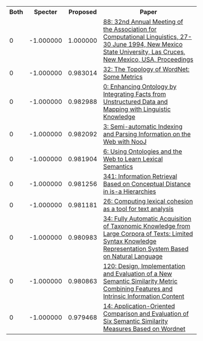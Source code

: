 <html><table><tr>
<th>Both</th>
<th>Specter</th>
<th>Proposed</th>
<th>Paper</th>
</tr>
<tr>
<td>0</td>
<td>-1.000000</td>
<td>1.000000</td>
<td><a href="https://www.semanticscholar.org/paper/cb4f4a3d4ca634ad761224a36454cafd3486de80">88: 32nd Annual Meeting of the Association for Computational Linguistics, 27-30 June 1994, New Mexico State University, Las Cruces, New Mexico, USA, Proceedings</a></td>
</tr>
<tr>
<td>0</td>
<td>-1.000000</td>
<td>0.983014</td>
<td><a href="https://www.semanticscholar.org/paper/8fe478eb57e4c2c2d9cdef858e3062cff4343f54">32: The Topology of WordNet: Some Metrics</a></td>
</tr>
<tr>
<td>0</td>
<td>-1.000000</td>
<td>0.982988</td>
<td><a href="https://www.semanticscholar.org/paper/4e438eb0072ce5ac40fb9904e46ff5dfa3b39aac">0: Enhancing Ontology by Integrating Facts from Unstructured Data and Mapping with Linguistic Knowledge</a></td>
</tr>
<tr>
<td>0</td>
<td>-1.000000</td>
<td>0.982092</td>
<td><a href="https://www.semanticscholar.org/paper/3c5071f8dd54e4e5fd81b3fb8c875e1ea1247d55">3: Semi-automatic Indexing and Parsing Information on the Web with NooJ</a></td>
</tr>
<tr>
<td>0</td>
<td>-1.000000</td>
<td>0.981904</td>
<td><a href="https://www.semanticscholar.org/paper/b55f0928b72bd06a3d151e2053a70c6ea6b784ad">6: Using Ontologies and the Web to Learn Lexical Semantics</a></td>
</tr>
<tr>
<td>0</td>
<td>-1.000000</td>
<td>0.981256</td>
<td><a href="https://www.semanticscholar.org/paper/604ea32f139a36631d8cc9f79e678baa4b38db08">341: Information Retrieval Based on Conceptual Distance in is-a Hierarchies</a></td>
</tr>
<tr>
<td>0</td>
<td>-1.000000</td>
<td>0.981181</td>
<td><a href="https://www.semanticscholar.org/paper/8029a30580942bfd27f25a073acaf9c5f0d918ad">26: Computing lexical cohesion as a tool for text analysis</a></td>
</tr>
<tr>
<td>0</td>
<td>-1.000000</td>
<td>0.980983</td>
<td><a href="https://www.semanticscholar.org/paper/8db8909dec495eb25f7b54ecbf1018489d84f6ac">34: Fully Automatic Acquisition of Taxonomic Knowledge from Large Corpora of Texts: Limited Syntax Knowledge Representation System Based on Natural Language</a></td>
</tr>
<tr>
<td>0</td>
<td>-1.000000</td>
<td>0.980863</td>
<td><a href="https://www.semanticscholar.org/paper/045fe206c8cb5d7e0196a3c7f770623c76ee9c1c">120: Design, Implementation and Evaluation of a New Semantic Similarity Metric Combining Features and Intrinsic Information Content</a></td>
</tr>
<tr>
<td>0</td>
<td>-1.000000</td>
<td>0.979468</td>
<td><a href="https://www.semanticscholar.org/paper/000e4ba784f81b2f9e891a2917c36a890d1c6dc7">14: Application-Oriented Comparison and Evaluation of Six Semantic Similarity Measures Based on Wordnet</a></td>
</tr>
</table></html>
